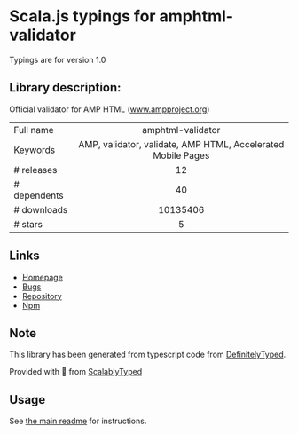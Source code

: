 
# Scala.js typings for amphtml-validator

Typings are for version 1.0

## Library description:
Official validator for AMP HTML (www.ampproject.org)

|                    |                 |
| ------------------ | :-------------: |
| Full name          | amphtml-validator |
| Keywords           | AMP, validator, validate, AMP HTML, Accelerated Mobile Pages |
| # releases         | 12 |
| # dependents       | 40 |
| # downloads        | 10135406 |
| # stars            | 5 |

## Links
- [Homepage](https://github.com/ampproject/amphtml#readme)
- [Bugs](https://github.com/ampproject/amphtml/issues)
- [Repository](https://github.com/ampproject/amphtml)
- [Npm](https://www.npmjs.com/package/amphtml-validator)
    


## Note
This library has been generated from typescript code from [DefinitelyTyped](https://definitelytyped.org).

Provided with :purple_heart: from [ScalablyTyped](https://github.com/oyvindberg/ScalablyTyped)

## Usage
See [the main readme](../../readme.md) for instructions.


